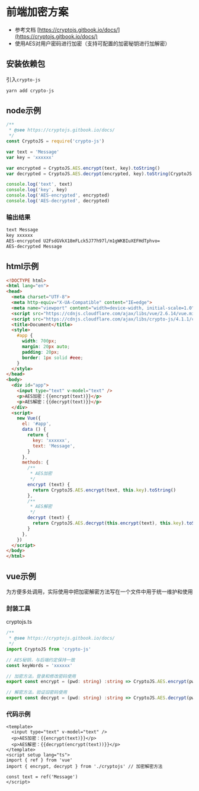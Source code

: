 <script setup lang="ts">
import crypto from './crypto/demo.vue'
</script>


# 前端加密方案

- 参考文档 [https://cryptojs.gitbook.io/docs/](https://cryptojs.gitbook.io/docs/)
- 使用AES对用户密码进行加密（支持可配置的加密秘钥进行加解密）

## 安装依赖包

引入`crypto-js`

```bash
yarn add crypto-js
```

## node示例

```js
/**
 * @see https://cryptojs.gitbook.io/docs/
 */
const CryptoJS = require('crypto-js')

var text = 'Message'
var key = 'xxxxxx'

var encrypted = CryptoJS.AES.encrypt(text, key).toString()
var decrypted = CryptoJS.AES.decrypt(encrypted, key).toString(CryptoJS.enc.Utf8)

console.log('text', text)
console.log('key', key)
console.log('AES-encrypted', encrypted)
console.log('AES-decrypted', decrypted)
```

### 输出结果

```bash
text Message
key xxxxxx
AES-encrypted U2FsdGVkX18mFLck5J77h97l/m1gWKBIuXEFHdTphvo=
AES-decrypted Message
```

## html示例

```html
<!DOCTYPE html>
<html lang="en">
<head>
  <meta charset="UTF-8">
  <meta http-equiv="X-UA-Compatible" content="IE=edge">
  <meta name="viewport" content="width=device-width, initial-scale=1.0">
  <script src="https://cdnjs.cloudflare.com/ajax/libs/vue/2.6.14/vue.min.js"></script>
  <script src="https://cdnjs.cloudflare.com/ajax/libs/crypto-js/4.1.1/crypto-js.min.js"></script>
  <title>Document</title>
  <style>
    #app {
      width: 700px;
      margin: 20px auto;
      padding: 20px;
      border: 1px solid #eee;
    }
  </style>
</head>
<body>
  <div id="app">
    <input type="text" v-model="text" />
    <p>AES加密：{{encrypt(text)}}</p>
    <p>AES解密：{{decrypt(text)}}</p>
  </div>
  <script>
    new Vue({
      el: '#app',
      data () {
        return {
          key: 'xxxxxx',
          text: 'Message',
        }
      },
      methods: {
        /**
         * AES加密
         */
        encrypt (text) {
          return CryptoJS.AES.encrypt(text, this.key).toString()
        },
        /**
         * AES解密
         */
        decrypt (text) {
          return CryptoJS.AES.decrypt(this.encrypt(text), this.key).toString(CryptoJS.enc.Utf8)
        }
      },
    })
  </script>
</body>
</html>
```

## vue示例

为方便多处调用，实际使用中把加密解密方法写在一个文件中用于统一维护和使用


<ClientOnly>
  <crypto />
</ClientOnly>


### 封装工具

cryptojs.ts

```ts
/**
 * @see https://cryptojs.gitbook.io/docs/
 */
import CryptoJS from 'crypto-js'

// AES秘钥，与后端约定保持一致
const keyWords = 'xxxxxx'

// 加密方法，登录和修改密码使用
export const encrypt = (pwd: string) :string => CryptoJS.AES.encrypt(pwd, keyWords).toString()

// 解密方法，验证旧密码使用
export const decrypt = (pwd: string) :string => CryptoJS.AES.decrypt(pwd, keyWords).toString(CryptoJS.enc.Utf8)
```

### 代码示例

```vue
<template>
  <input type="text" v-model="text" />
  <p>AES加密：{{encrypt(text)}}</p>
  <p>AES解密：{{decrypt(encrypt(text))}}</p>
</template>
<script setup lang="ts">
import { ref } from 'vue'
import { encrypt, decrypt } from './cryptojs' // 加密解密方法

const text = ref('Message')
</script>
```

